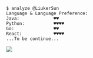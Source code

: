 
```shell
$ analyze @LiukerSun
Language & Language Preference:
Java:             ♥♥
Python:           ♥♥♥♥
Go:               ♥♥
React:            ♥♥♥♥
...To be continue...
```
<div> <img src="https://github-readme-stats.vercel.app/api/top-langs/?username=LiukerSun&hide_title=true&hide_border=true&layout=compact&langs_count=8&text_color=000&icon_color=fff&bg_color=0,52fa5a,4dfcff,c64dff&theme=graywhite" /> </div>
